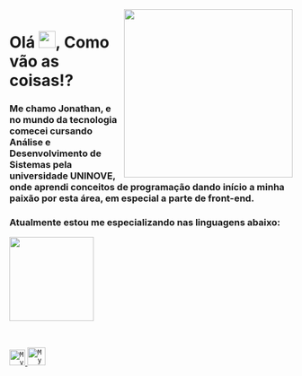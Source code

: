 
<img align="right" src="https://github.com/josepholiveira/josepholiveira/blob/master/images/illustration.png" width="300"/>

# Olá <img src="https://raw.githubusercontent.com/kaueMarques/kaueMarques/master/hi.gif" width="30px">, Como vão as coisas!?

### Me chamo Jonathan, e no mundo da tecnologia comecei cursando Análise e Desenvolvimento de Sistemas pela universidade UNINOVE, onde aprendi conceitos de programação dando início a minha paixão por esta área, em especial a parte de front-end.

### Atualmente estou me especializando nas linguagens abaixo:

<div>
  <a href="https://github.com/DVJonathanSouza">
  <img height="150em" src="https://github-readme-stats.vercel.app/api/top-langs/?username=DVJonathanSouza&layout=compact&langs_count=8&theme=dracula"/>
<div>
  </br>
  
 ##

<a href="https://www.linkedin.com/in/jonathan-souza-1702/">
  <code><img alt="My linkedin" width="28" src="https://www.flaticon.com/svg/static/icons/svg/1383/1383262.svg" /></code>
</a>

<a href="mailto: jonathan.souz.oliveira@outlook.com">
  <code><img alt="My e-mail" width="32" src="https://www.flaticon.com/svg/static/icons/svg/324/324123.svg" /></code>
</a>
